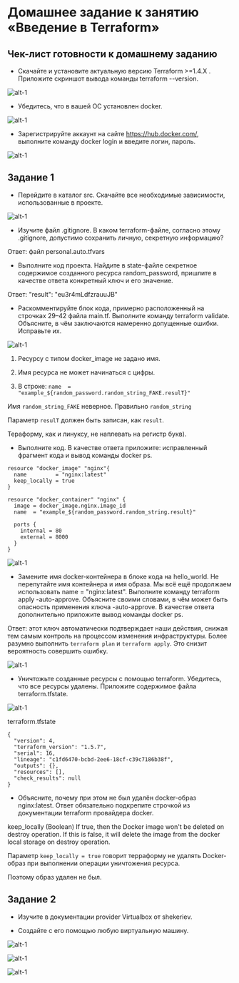 # Домашнее задание к занятию «Введение в Terraform»


## Чек-лист готовности к домашнему заданию

- Скачайте и установите актуальную версию Terraform >=1.4.X . Приложите скриншот вывода команды terraform --version.

![alt-1](https://github.com/antonmayko/devops-netology/blob/main/terraform/ter-01/assets/terraform-version.png "terraform-version")

- Убедитесь, что в вашей ОС установлен docker.

![alt-1](https://github.com/antonmayko/devops-netology/blob/main/terraform/ter-01/assets/docker-version.png "docker-version")

- Зарегистрируйте аккаунт на сайте https://hub.docker.com/, выполните команду docker login и введите логин, пароль.

![alt-1](https://github.com/antonmayko/devops-netology/blob/main/terraform/ter-01/assets/docker-login.png "docker-login") 


## Задание 1

- Перейдите в каталог src. Скачайте все необходимые зависимости, использованные в проекте.

![alt-1](https://github.com/antonmayko/devops-netology/blob/main/terraform/ter-01/assets/terraform-depends.png "terraform-depends")

- Изучите файл .gitignore. В каком terraform-файле, согласно этому .gitignore, допустимо сохранить личную, секретную информацию?

Ответ: файл personal.auto.tfvars

- Выполните код проекта. Найдите в state-файле секретное содержимое созданного ресурса random_password, пришлите в качестве ответа конкретный ключ и его значение.

Ответ: "result": "eu3r4mLdfzrauuJB"

- Раскомментируйте блок кода, примерно расположенный на строчках 29–42 файла main.tf. Выполните команду terraform validate. Объясните, в чём заключаются намеренно допущенные ошибки. Исправьте их.

![alt-1](https://github.com/antonmayko/devops-netology/blob/main/terraform/ter-01/assets/terraform-validate-error.png "terraform-validate-error")

1. Ресурсу с типом docker_image не задано имя.

2. Имя ресурса не может начинаться с цифры.

3. В строке: `name  = "example_${random_password.random_string_FAKE.resulT}"`

Имя `random_string_FAKE` неверное. Правильно `random_string`

Параметр `resulT` должен быть записан, как `result`.

Тераформу, как и линуксу, не наплевать на регистр букв). 

- Выполните код. В качестве ответа приложите: исправленный фрагмент кода и вывод команды docker ps.

```
resource "docker_image" "nginx"{
  name         = "nginx:latest"
  keep_locally = true
}

resource "docker_container" "nginx" {
  image = docker_image.nginx.image_id
  name  = "example_${random_password.random_string.result}"

  ports {
    internal = 80
    external = 8000
  }
}
```

![alt-1](https://github.com/antonmayko/devops-netology/blob/main/terraform/ter-01/assets/docker-ps.png "docker-ps")

- Замените имя docker-контейнера в блоке кода на hello_world. 
Не перепутайте имя контейнера и имя образа. Мы всё ещё продолжаем использовать name = "nginx:latest". 
Выполните команду terraform apply -auto-approve. Объясните своими словами, в чём может быть опасность применения ключа -auto-approve. 
В качестве ответа дополнительно приложите вывод команды docker ps.

Ответ: этот ключ автоматически подтверждает наши действия, снижая тем самым контроль на процессом изменения инфраструктуры. Более разумно выполнить 
`terraform plan` и `terraform apply`. Это снизит вероятность совершить ошибку.

![alt-1](https://github.com/antonmayko/devops-netology/blob/main/terraform/ter-01/assets/hello-world.png "hello-world")

- Уничтожьте созданные ресурсы с помощью terraform. Убедитесь, что все ресурсы удалены. Приложите содержимое файла terraform.tfstate.

![alt-1](https://github.com/antonmayko/devops-netology/blob/main/terraform/ter-01/assets/terraform-destroy1.png "terraform-destroy1")

terraform.tfstate

```
{
  "version": 4,
  "terraform_version": "1.5.7",
  "serial": 16,
  "lineage": "c1fd6470-bcbd-2ee6-18cf-c39c7186b38f",
  "outputs": {},
  "resources": [],
  "check_results": null
}
```

- Объясните, почему при этом не был удалён docker-образ nginx:latest. 
Ответ обязательно подкрепите строчкой из документации terraform провайдера docker.

keep_locally (Boolean) If true, then the Docker image won't be deleted on destroy operation. 
If this is false, it will delete the image from the docker local storage on destroy operation.

Параметр `keep_locally = true` говорит терраформу не удалять Docker-образ при выполнении операции уничтожения ресурса.

Поэтому образ удален не был.


## Задание 2

- Изучите в документации provider Virtualbox от shekeriev.

- Создайте с его помощью любую виртуальную машину.

![alt-1](https://github.com/antonmayko/devops-netology/blob/main/terraform/ter-01/assets/terraform-plan.png "terraform-plan")

![alt-1](https://github.com/antonmayko/devops-netology/blob/main/terraform/ter-01/assets/running-vm.png "running-vm")

![alt-1](https://github.com/antonmayko/devops-netology/blob/main/terraform/ter-01/assets/vm-info.png "vm-info")


